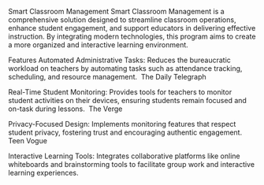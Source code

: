 Smart Classroom Management
Smart Classroom Management is a comprehensive solution designed to streamline classroom operations, enhance student engagement, and support educators in delivering effective instruction. By integrating modern technologies, this program aims to create a more organized and interactive learning environment.​

Features
Automated Administrative Tasks: Reduces the bureaucratic workload on teachers by automating tasks such as attendance tracking, scheduling, and resource management. ​
The Daily Telegraph

Real-Time Student Monitoring: Provides tools for teachers to monitor student activities on their devices, ensuring students remain focused and on-task during lessons. ​
The Verge

Privacy-Focused Design: Implements monitoring features that respect student privacy, fostering trust and encouraging authentic engagement. ​
Teen Vogue

Interactive Learning Tools: Integrates collaborative platforms like online whiteboards and brainstorming tools to facilitate group work and interactive learning experiences. ​
